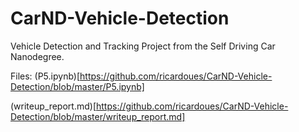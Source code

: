 # CarND-Vehicle-Detection
Vehicle Detection and Tracking Project from the Self Driving Car Nanodegree.

Files:
(P5.ipynb)[https://github.com/ricardoues/CarND-Vehicle-Detection/blob/master/P5.ipynb]

(writeup_report.md)[https://github.com/ricardoues/CarND-Vehicle-Detection/blob/master/writeup_report.md]


